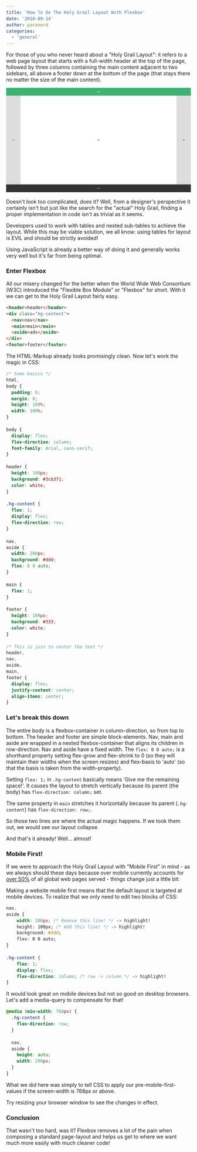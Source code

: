 ```yaml
---
title: 'How To Do The Holy Grail Layout With Flexbox'
date: '2018-09-14'
author: paranerd
categories:
  - 'general'
---
```


For those of you who never heard about a "Holy Grail Layout": it refers to a web page layout that starts with a full-width header at the top of the page, followed by three columns containing the main content adjacent to two sidebars, all above a footer down at the bottom of the page (that stays there no matter the size of the main content).

![alt text](screenshot_holy_grail.png 'Holy Grail')

Doesn't look too complicated, does it? Well, from a designer's perspective it certainly isn't but just like the search for the "actual" Holy Grail, finding a proper implementation in code isn't as trivial as it seems.

Developers used to work with tables and nested sub-tables to achieve the layout. While this may be viable solution, we all know: using tables for layout is EVIL and should be strictly avoided!

Using JavaScript is already a better way of doing it and generally works very well but it's far from being optimal.

### Enter Flexbox

All our misery changed for the better when the World Wide Web Consortium (W3C) introduced the "Flexible Box Module" or "Flexbox" for short. With it we can get to the Holy Grail Layout fairly easy.

```html { linenos=table }
<header>header</header>
<div class="hg-content">
  <nav>nav</nav>
  <main>main</main>
  <aside>ads</aside>
</div>
<footer>footer</footer>
```

The HTML-Markup already looks promisingly clean. Now let's work the magic in CSS:

```css { linenos=table }
/* Some basics */
html,
body {
  padding: 0;
  margin: 0;
  height: 100%;
  width: 100%;
}

body {
  display: flex;
  flex-direction: column;
  font-family: Arial, sans-serif;
}

header {
  height: 100px;
  background: #3cb371;
  color: white;
}

.hg-content {
  flex: 1;
  display: flex;
  flex-direction: row;
}

nav,
aside {
  width: 200px;
  background: #ddd;
  flex: 0 0 auto;
}

main {
  flex: 1;
}

footer {
  height: 100px;
  background: #333;
  color: white;
}

/* This is just to center the text */
header,
nav,
aside,
main,
footer {
  display: flex;
  justify-content: center;
  align-items: center;
}
```

### Let's break this down

The entire body is a flexbox-container in column-direction, so from top to bottom. The header and footer are simple block-elements. Nav, main and aside are wrapped in a nested flexbox-container that aligns its children in row-direction. Nav and aside have a fixed width. The `flex: 0 0 auto;` is a shorthand property setting flex-grow and flex-shrink to 0 (so they will maintain their widths when the screen resizes) and flex-basis to 'auto' (so that the basis is taken from the width-property).

Setting `flex: 1;` in `.hg-content` basically means 'Give me the remaining space!'. It causes the layout to stretch vertically because its parent (the body) has `flex-direction: column;` set.

The same property in `main` stretches it horizontally because its parent (`.hg-content`) has `flex-direction: row;`.

So those two lines are where the actual magic happens. If we took them out, we would see our layout collapse.

And that's it already! Well... almost!

### Mobile First!

If we were to approach the Holy Grail Layout with "Mobile First" in mind - as we always should these days because over mobile currently accounts for [over 50%](https://www.statista.com/statistics/241462/global-mobile-phone-website-traffic-share/) of all global web pages served - things change just a little bit:

Making a website mobile first means that the default layout is targeted at mobile devices. To realize that we only need to edit two blocks of CSS:

```css { linenos=table }
nav,
aside {
    width: 200px; /* Remove this line! */ -> highlight!
    height: 100px; /* Add this line! */ -> highlight!
    background: #ddd;
    flex: 0 0 auto;
}

.hg-content {
    flex: 1;
    display: flex;
    flex-direction: column; /* row -> column */ -> highlight!
}
```

It would look great on mobile devices but not so good on desktop browsers. Let's add a media-query to compensate for that!

```css { linenos=table }
@media (min-width: 768px) {
  .hg-content {
    flex-direction: row;
  }

  nav,
  aside {
    height: auto;
    width: 200px;
  }
}
```

What we did here was simply to tell CSS to apply our pre-mobile-first-values if the screen-width is 768px or above.

Try resizing your browser window to see the changes in effect.

### Conclusion

That wasn't too hard, was it? Flexbox removes a lot of the pain when composing a standard page-layout and helps us get to where we want much more easily with much cleaner code!
